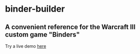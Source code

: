 # binder-builder
A convenient reference for the Warcraft III custom game "Binders"
---
Try a live demo [here](https://brianristau.github.io/binder-builder)